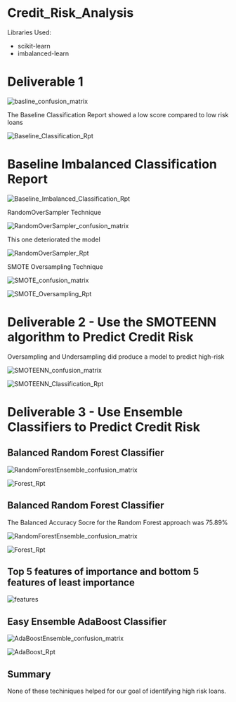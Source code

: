 # Credit_Risk_Analysis
Libraries Used:

* scikit-learn
* imbalanced-learn

# Deliverable 1

![basline_confusion_matrix](https://user-images.githubusercontent.com/84817579/202877362-c422b062-cee7-4280-9673-1ef8f57df74a.png)

The Baseline Classification Report showed a low score compared to low risk loans

![Baseline_Classification_Rpt](https://user-images.githubusercontent.com/84817579/202877389-f03cbcc6-33ec-4b74-97f2-fe43a81b3fab.png)

# Baseline Imbalanced Classification Report

![Baseline_Imbalanced_Classification_Rpt](https://user-images.githubusercontent.com/84817579/202877404-f10c565b-a627-4f8e-bea6-39734f3dbede.png)

RandomOverSampler Technique

![RandomOverSampler_confusion_matrix](https://user-images.githubusercontent.com/84817579/202877427-a9deeece-7e49-4fa4-9270-007ceaec0135.png)

This one deteriorated the model

![RandomOverSampler_Rpt](https://user-images.githubusercontent.com/84817579/202877450-1ca3c851-a889-4ee9-9b84-72f46dbce5e6.png)

SMOTE Oversampling Technique

![SMOTE_confusion_matrix](https://user-images.githubusercontent.com/84817579/202877466-60d2bde3-ac46-4dec-8f34-6b9c017bd008.png)

![SMOTE_Oversampling_Rpt](https://user-images.githubusercontent.com/84817579/202877470-ca269756-d0ce-4e17-9a9d-442ecb4c50f1.png)


# Deliverable 2 - Use the SMOTEENN algorithm to Predict Credit Risk

Oversampling and Undersampling did produce a model to predict high-risk

![SMOTEENN_confusion_matrix](https://user-images.githubusercontent.com/84817579/202877515-c6114258-49b2-43f8-aa7c-4ce19cad9872.png)

![SMOTEENN_Classification_Rpt](https://user-images.githubusercontent.com/84817579/202877523-31912a2c-d494-4465-ab55-ca03abbaa9e1.png)

# Deliverable 3 - Use Ensemble Classifiers to Predict Credit Risk

## Balanced Random Forest Classifier

![RandomForestEnsemble_confusion_matrix](https://user-images.githubusercontent.com/84817579/202877551-2836b11e-494f-4769-b67a-bbb7f5839ded.png)

![Forest_Rpt](https://user-images.githubusercontent.com/84817579/202877555-e4868440-4f65-4b34-8632-4543390fc9e3.png)

## Balanced Random Forest Classifier

The Balanced Accuracy Socre for the Random Forest approach was 75.89%

![RandomForestEnsemble_confusion_matrix](https://user-images.githubusercontent.com/84817579/202877585-508fb255-1510-4ac9-bc76-dcb8bb5bf4fd.png)


![Forest_Rpt](https://user-images.githubusercontent.com/84817579/202877598-cbaaae0b-f3e2-4048-9b34-5ed163dc4b0a.png)


## Top 5 features of importance and bottom 5 features of least importance 

![features](https://user-images.githubusercontent.com/84817579/202877605-8458e77f-6b03-48b2-bf99-1593301e4eba.png)

## Easy Ensemble AdaBoost Classifier

![AdaBoostEnsemble_confusion_matrix](https://user-images.githubusercontent.com/84817579/202877640-ecdb236e-fbca-474f-bcf8-72f6dbd8f664.png)

![AdaBoost_Rpt](https://user-images.githubusercontent.com/84817579/202877648-a0746f77-fec1-4e2e-9764-c5b584451197.png)

## Summary

None of these techiniques helped for our goal of identifying high risk loans. 
